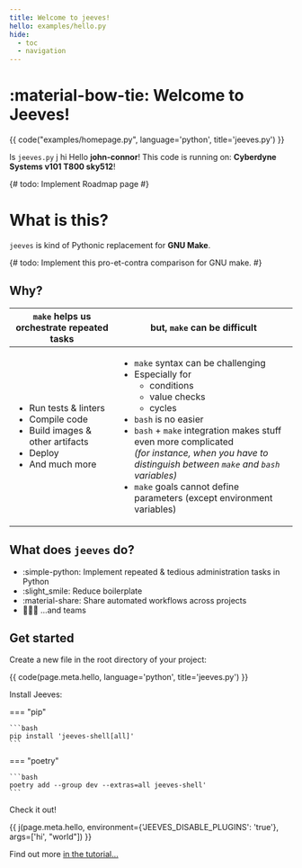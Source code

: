 ```yaml
---
title: Welcome to jeeves!
hello: examples/hello.py
hide:
  - toc
  - navigation
---
```


# :material-bow-tie: Welcome to Jeeves!

<div class="grid" markdown>

{{ code("examples/homepage.py", language='python', title='jeeves.py') }}

<div id="hero">
  <div id="termynal" data-ty-startDelay="600">
    <span data-ty="input"> ls</span>
    <span data-ty><code>jeeves.py</code></span>
    <span data-ty="input"> j hi</span>
    <span data-ty>Hello <strong>john-connor</strong>!</span>
    <span data-ty>This code is running on: <strong>Cyberdyne Systems v101 T800 sky512</strong>!</span>
  </div>
</div>

</div>

{# todo: Implement Roadmap page #}

# What is this?

`jeeves` is kind of Pythonic replacement for **GNU Make**.

{# todo: Implement this pro-et-contra comparison for GNU make. #}

## Why?

<table>
  <thead>
    <tr>
      <th><code>make</code> helps us orchestrate repeated tasks</th>
      <th>but, <code>make</code> can be difficult</th>
    </tr>
  </thead>
  <tbody>
    <tr>
      <td>
        <ul>
          <li>Run tests & linters</li>
          <li>Compile code</li>
          <li>Build images & other artifacts</li>
          <li>Deploy</li>
          <li>And much more</li>
        </ul>
      </td>
      <td>
        <ul>
          <li><code>make</code> syntax can be challenging</li>
          <li>
            Especially for
            <ul>
              <li>conditions</li>
              <li>value checks</li>
              <li>cycles</li>
            </ul>
          </li>
          <li><code>bash</code> is no easier</li>
          <li>
            <code>bash</code> + <code>make</code> integration makes stuff even more complicated<br/>
            <em>(for instance, when you have to distinguish between <code>make</code> and <code>bash</code> variables)</em>
          </li>
          <li><code>make</code> goals cannot define parameters (except environment variables)</li>
        </ul>
      </td>
    </tr>
  </tbody>
</table>

## What does `jeeves` do?

* :simple-python: Implement repeated & tedious administration tasks in Python
* :slight_smile: Reduce boilerplate
* :material-share: Share automated workflows across projects
* :people_holding_hands: …and teams

## Get started

Create a new file in the root directory of your project:

{{ code(page.meta.hello, language='python', title='jeeves.py') }}

Install Jeeves:

=== "pip"

    ```bash
    pip install 'jeeves-shell[all]'
    ```

=== "poetry"

    ```bash
    poetry add --group dev --extras=all jeeves-shell'
    ```

Check it out!

{{ j(page.meta.hello, environment={'JEEVES_DISABLE_PLUGINS': 'true'}, args=['hi', "world"]) }}

Find out more [in the tutorial…](jeeves-py)

<script src="/assets/termynal/termynal.js" data-termynal-container="#termynal"></script>
